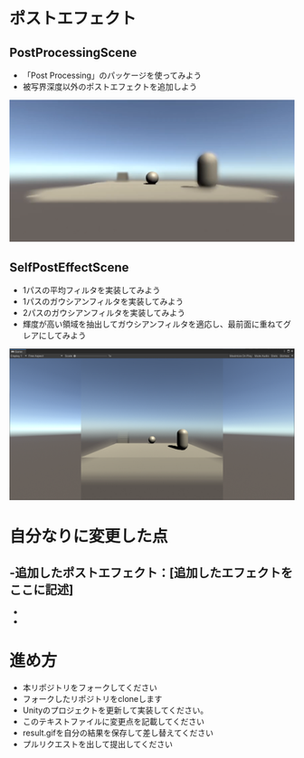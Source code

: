 # ポストエフェクト

## PostProcessingScene
* 「Post Processing」のパッケージを使ってみよう
* 被写界深度以外のポストエフェクトを追加しよう

![結果画像](result1.png)


## SelfPostEffectScene
* 1パスの平均フィルタを実装してみよう
* 1パスのガウシアンフィルタを実装してみよう
* 2パスのガウシアンフィルタを実装してみよう
* 輝度が高い領域を抽出してガウシアンフィルタを適応し、最前面に重ねてグレアにしてみよう

![結果画像](result2.png)

# 自分なりに変更した点

-追加したポストエフェクト：[追加したエフェクトをここに記述]
-
-
-

# 進め方

- 本リポジトリをフォークしてください
- フォークしたリポジトリをcloneします
- Unityのプロジェクトを更新して実装してください。
- このテキストファイルに変更点を記載してください
- result.gifを自分の結果を保存して差し替えてください
- プルリクエストを出して提出してください
